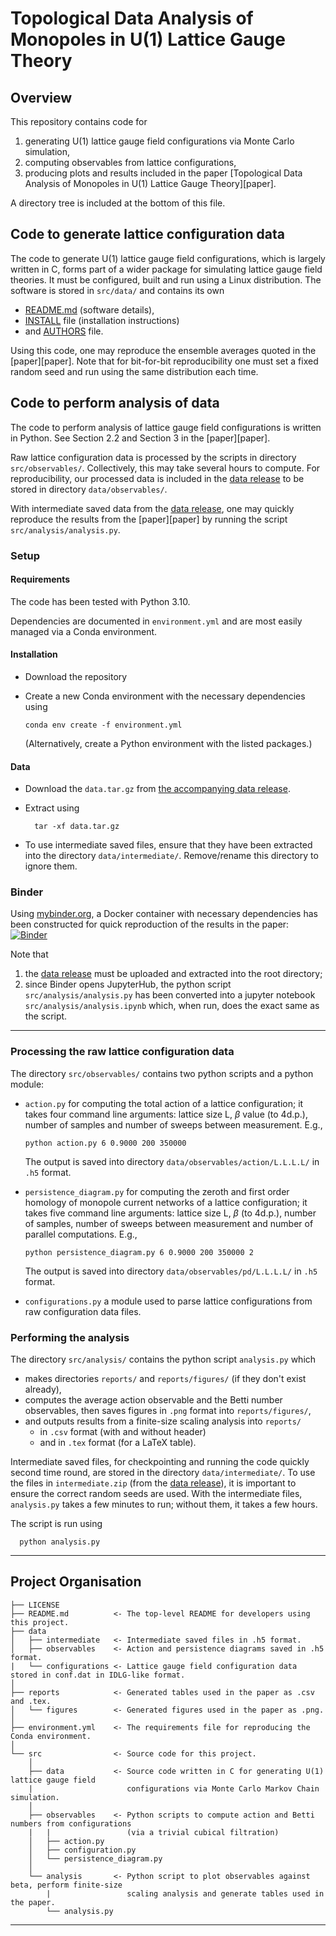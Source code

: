 # Topological Data Analysis of Monopoles in U(1) Lattice Gauge Theory

## Overview
This repository contains code for
1. generating U(1) lattice gauge field configurations via Monte Carlo simulation, 
2. computing observables from lattice configurations, 
3. producing plots and results included in the paper [Topological Data Analysis of Monopoles in U(1) Lattice Gauge Theory][paper].

A directory tree is included at the bottom of this file.

## Code to generate lattice configuration data
The code to generate U(1) lattice gauge field configurations, which is largely written in C, forms part of a wider package for simulating lattice gauge field theories. It must be configured, built and run using a Linux distribution. The software is stored in `src/data/` and contains its own 
* [README.md][mc_README] (software details), 
* [INSTALL][mc_INSTALL] file (installation instructions) 
* and [AUTHORS][mc_AUTHORS] file.

Using this code, one may reproduce the ensemble averages quoted in the [paper][paper]. Note that for bit-for-bit reproducibility one must set a fixed random seed and run using the same distribution each time.

## Code to perform analysis of data
The code to perform analysis of lattice gauge field configurations is written in Python. See Section 2.2 and Section 3 in the [paper][paper].

Raw lattice configuration data is processed by the scripts in directory `src/observables/`. Collectively, this may take several hours to compute. For reproducibility, our processed data is included in the [data release][data] to be stored in directory `data/observables/`.

With intermediate saved data from the [data release][data], one may quickly reproduce the results from the [paper][paper] by running the script `src/analysis/analysis.py`. 

### Setup

#### Requirements

The code has been tested with Python 3.10. 

Dependencies are documented in `environment.yml` and are most easily managed via a Conda environment. 

#### Installation
* Download the repository
* Create a new Conda environment with the necessary dependencies using

      conda env create -f environment.yml
    (Alternatively, create a Python environment with the listed packages.)

#### Data

* Download the `data.tar.gz` from [the accompanying data release][data].
* Extract using

        tar -xf data.tar.gz
* To use intermediate saved files, ensure that they have been extracted into the directory `data/intermediate/`. Remove/rename this directory to ignore them.

### Binder

Using [mybinder.org][binder], a Docker container with necessary dependencies has been constructed for quick reproduction of the results in the paper: [![Binder](https://mybinder.org/badge_logo.svg)](https://mybinder.org/v2/gh/xc2237451/comp_u1_mon_tda.git/HEAD)

Note that 
1. the [data release][data] must be uploaded and extracted into the root directory;
2. since Binder opens JupyterHub, the python script `src/analysis/analysis.py` has been converted into a jupyter notebook `src/analysis/analysis.ipynb` which, when run, does the exact same as the script.

---

### Processing the raw lattice configuration data
The directory `src/observables/` contains two python scripts and a python module:
* `action.py` for computing the total action of a lattice configuration; it takes four command line arguments: lattice size L, $\beta$ value (to 4d.p.), number of samples and number of sweeps between measurement. E.g.,

      python action.py 6 0.9000 200 350000
    The output is saved into directory `data/observables/action/L.L.L.L/` in `.h5` format.
* `persistence_diagram.py` for computing the zeroth and first order homology of monopole current networks of a lattice configuration; it takes five command line arguments: lattice size L, $\beta$ (to 4d.p.), number of samples, number of sweeps between measurement and number of parallel computations. E.g.,

      python persistence_diagram.py 6 0.9000 200 350000 2
    The output is saved into directory `data/observables/pd/L.L.L.L/` in `.h5` format.
* `configurations.py` a module used to parse lattice configurations from raw configuration data files.

### Performing the analysis
The directory `src/analysis/` contains the python script `analysis.py` which
* makes directories `reports/` and `reports/figures/` (if they don't exist already),
* computes the average action observable and the Betti number observables, then saves figures in `.png` format into `reports/figures/`,
* and outputs results from a finite-size scaling analysis into `reports/`
    * in `.csv` format (with and without header) 
    * and in `.tex` format (for a LaTeX table).

Intermediate saved files, for checkpointing and running the code quickly second time round, are stored in the directory `data/intermediate/`. To use the files in `intermediate.zip` (from the [data release][data]), it is important to ensure the correct random seeds are used. With the intermediate files, `analysis.py` takes a few minutes to run; without them, it takes a few hours.

The script is run using

      python analysis.py

---
## Project Organisation

    ├── LICENSE
    ├── README.md          <- The top-level README for developers using this project.
    ├── data
    │   ├── intermediate   <- Intermediate saved files in .h5 format.
    │   ├── observables    <- Action and persistence diagrams saved in .h5 format.
    |   └── configurations <- Lattice gauge field configuration data stored in conf.dat in IDLG-like format.
    │
    ├── reports            <- Generated tables used in the paper as .csv and .tex.
    │   └── figures        <- Generated figures used in the paper as .png.
    │
    ├── environment.yml    <- The requirements file for reproducing the Conda environment.
    │                         
    └── src                <- Source code for this project.
        │
        ├── data           <- Source code written in C for generating U(1) lattice gauge field 
        |                     configurations via Monte Carlo Markov Chain simulation.
        │
        ├── observables    <- Python scripts to compute action and Betti numbers from configurations
        |   |                 (via a trivial cubical filtration)
        │   ├── action.py
        │   ├── configuration.py
        │   └── persistence_diagram.py   
        │
        └── analysis       <- Python script to plot observables against beta, perform finite-size 
            |                 scaling analysis and generate tables used in the paper.                    
            └── analysis.py
---

[data]: 
[paper]: 
[mc_README]: src/data/README.md,
[mc_AUTHORS]: src/data/AUTHORS
[mc_install]: src/data/INSTALL
[binder]: https://mybinder.org/